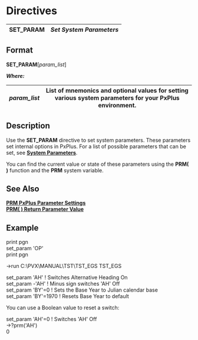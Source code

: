 # Directives

**SET_PARAM** |  **_Set System Parameters_**  
---|---  
  
##  Format

**SET_PARAM**[_param_list_]  
  
**_Where:_**

_param_list_ |  List of mnemonics and optional values for setting various system parameters for your PxPlus environment.  
---|---  
  
##  Description

Use the **SET_PARAM** directive to set system parameters. These parameters set internal options in PxPlus. For a list of possible parameters that can be set, see **[System Parameters](../parameters.md)**.

You can find the current value or state of these parameters using the **PRM( )** function and the **PRM** system variable.

##  See Also

**[PRM PxPlus Parameter Settings](../variables/prm.md)**  
**[PRM( ) Return Parameter Value](../functions/prm.md)**

##  Example

print pgn  
set_param 'OP'  
print pgn  
  
->run C:\PVX\MANUAL\TST\TST_EGS TST_EGS  
  
set_param 'AH' ! Switches Alternative Heading On  
set_param -'AH' ! Minus sign switches 'AH' Off  
set_param 'BY'=0 ! Sets the Base Year to Julian calendar base  
set_param 'BY'=1970 ! Resets Base Year to default

You can use a Boolean value to reset a switch:

set_param 'AH'=0 ! Switches 'AH' Off  
->?prm('AH')  
0
